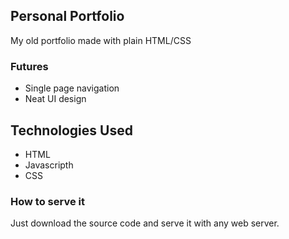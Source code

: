 ## Personal Portfolio
My old portfolio made with plain HTML/CSS

### Futures
- Single page navigation 
- Neat UI design




## Technologies Used
- HTML
- Javascripth
- CSS


### How to serve it 
Just download the source code and serve it with any web server.
